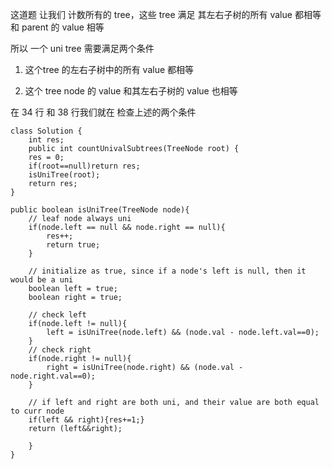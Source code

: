 这道题 让我们 计数所有的 tree，这些 tree 满足 其左右子树的所有 value 都相等和 parent 的 value 相等


所以 一个 uni tree 需要满足两个条件

1. 这个tree 的左右子树中的所有 value 都相等

2. 这个 tree node 的 value 和其左右子树的 value 也相等

在 34 行 和 38 行我们就在 检查上述的两个条件

    class Solution {
        int res;
        public int countUnivalSubtrees(TreeNode root) {
        res = 0;
        if(root==null)return res;
        isUniTree(root);
        return res;
    }

    public boolean isUniTree(TreeNode node){
        // leaf node always uni
        if(node.left == null && node.right == null){
            res++;
            return true;
        }

        // initialize as true, since if a node's left is null, then it would be a uni
        boolean left = true;
        boolean right = true;

        // check left
        if(node.left != null){
            left = isUniTree(node.left) && (node.val - node.left.val==0);
        }
        // check right
        if(node.right != null){
            right = isUniTree(node.right) && (node.val - node.right.val==0);
        }

        // if left and right are both uni, and their value are both equal to curr node
        if(left && right){res+=1;}
        return (left&&right);

        }
    }